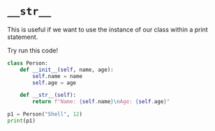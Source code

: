 # `__str__`

This is useful if we want to use the instance of our class within a print statement.

Try run this code!

```python
class Person:
	def __init__(self, name, age):
		self.name = name
		self.age = age

	def __str__(self):
		return f"Name: {self.name}\nAge: {self.age}"

p1 = Person("Shell", 12)
print(p1)
```


